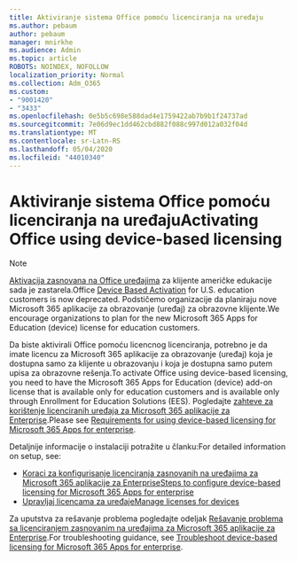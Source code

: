 ```yaml
---
title: Aktiviranje sistema Office pomoću licenciranja na uređaju
ms.author: pebaum
author: pebaum
manager: mnirkhe
ms.audience: Admin
ms.topic: article
ROBOTS: NOINDEX, NOFOLLOW
localization_priority: Normal
ms.collection: Adm_O365
ms.custom:
- "9001420"
- "3433"
ms.openlocfilehash: 0e5b5c698e588dad4e1759422ab7b9b1f24737ad
ms.sourcegitcommit: 7e06d9ec1dd462cbd882f088c997d012a032f04d
ms.translationtype: MT
ms.contentlocale: sr-Latn-RS
ms.lasthandoff: 05/04/2020
ms.locfileid: "44010340"
---
```

# <a name="activating-office-using-device-based-licensing"></a><span data-ttu-id="e8e8a-102">Aktiviranje sistema Office pomoću licenciranja na uređaju</span><span class="sxs-lookup"><span data-stu-id="e8e8a-102">Activating Office using device-based licensing</span></span>

> [!NOTE]
> <span data-ttu-id="e8e8a-103">[Aktivacija zasnovana na Office uređajima](https://aka.ms/officedba) za klijente američke edukacije sada je zastarela.</span><span class="sxs-lookup"><span data-stu-id="e8e8a-103">Office [Device Based Activation](https://aka.ms/officedba) for U.S. education customers is now deprecated.</span></span> <span data-ttu-id="e8e8a-104">Podstičemo organizacije da planiraju nove Microsoft 365 aplikacije za obrazovanje (uređaj) za obrazovne klijente.</span><span class="sxs-lookup"><span data-stu-id="e8e8a-104">We encourage organizations to plan for the new Microsoft 365 Apps for Education (device) license for education customers.</span></span>

<span data-ttu-id="e8e8a-105">Da biste aktivirali Office pomoću licencnog licenciranja, potrebno je da imate licencu za Microsoft 365 aplikacije za obrazovanje (uređaj) koja je dostupna samo za klijente u obrazovanju i koja je dostupna samo putem upisa za obrazovne rešenja.</span><span class="sxs-lookup"><span data-stu-id="e8e8a-105">To activate Office using device-based licensing, you need to have the Microsoft 365 Apps for Education (device) add-on license that is available only for education customers and is available only through Enrollment for Education Solutions (EES).</span></span> <span data-ttu-id="e8e8a-106">Pogledajte [zahteve za korištenje licenciranih uređaja za Microsoft 365 aplikacije za Enterprise](https://docs.microsoft.com/deployoffice/device-based-licensing#requirements-for-using-device-based-licensing-for-microsoft-365-apps-for-enterprise).</span><span class="sxs-lookup"><span data-stu-id="e8e8a-106">Please see [Requirements for using device-based licensing for Microsoft 365 Apps for enterprise](https://docs.microsoft.com/deployoffice/device-based-licensing#requirements-for-using-device-based-licensing-for-microsoft-365-apps-for-enterprise).</span></span>


<span data-ttu-id="e8e8a-107">Detaljnije informacije o instalaciji potražite u članku:</span><span class="sxs-lookup"><span data-stu-id="e8e8a-107">For detailed information on setup, see:</span></span>

- [<span data-ttu-id="e8e8a-108">Koraci za konfigurisanje licenciranja zasnovanih na uređajima za Microsoft 365 aplikacije za Enterprise</span><span class="sxs-lookup"><span data-stu-id="e8e8a-108">Steps to configure device-based licensing for Microsoft 365 Apps for enterprise</span></span>](https://docs.microsoft.com/deployoffice/device-based-licensing#steps-to-configure-device-based-licensing-for-microsoft-365-apps-for-enterprise)
- [<span data-ttu-id="e8e8a-109">Upravljaj licencama za uređaje</span><span class="sxs-lookup"><span data-stu-id="e8e8a-109">Manage licenses for devices</span></span>](https://docs.microsoft.com/Office365/Admin/misc/manage-licenses-for-devices)

<span data-ttu-id="e8e8a-110">Za uputstva za rešavanje problema pogledajte odeljak [Rešavanje problema sa licenciranjem zasnovanim na uređajima za Microsoft 365 aplikacije za Enterprise](https://docs.microsoft.com/deployoffice/device-based-licensing#troubleshoot-device-based-licensing-for-microsoft-365-apps-for-enterprise).</span><span class="sxs-lookup"><span data-stu-id="e8e8a-110">For troubleshooting guidance, see [Troubleshoot device-based licensing for Microsoft 365 Apps for enterprise](https://docs.microsoft.com/deployoffice/device-based-licensing#troubleshoot-device-based-licensing-for-microsoft-365-apps-for-enterprise).</span></span>
